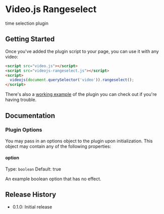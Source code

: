 # Video.js Rangeselect

time selection plugin

## Getting Started

Once you've added the plugin script to your page, you can use it with any video:

```html
<script src="video.js"></script>
<script src="videojs-rangeselect.js"></script>
<script>
  videojs(document.querySelector('video')).rangeselect();
</script>
```

There's also a [working example](example.html) of the plugin you can check out if you're having trouble.

## Documentation
### Plugin Options

You may pass in an options object to the plugin upon initialization. This
object may contain any of the following properties:

#### option
Type: `boolean`
Default: true

An example boolean option that has no effect.

## Release History

 - 0.1.0: Initial release
